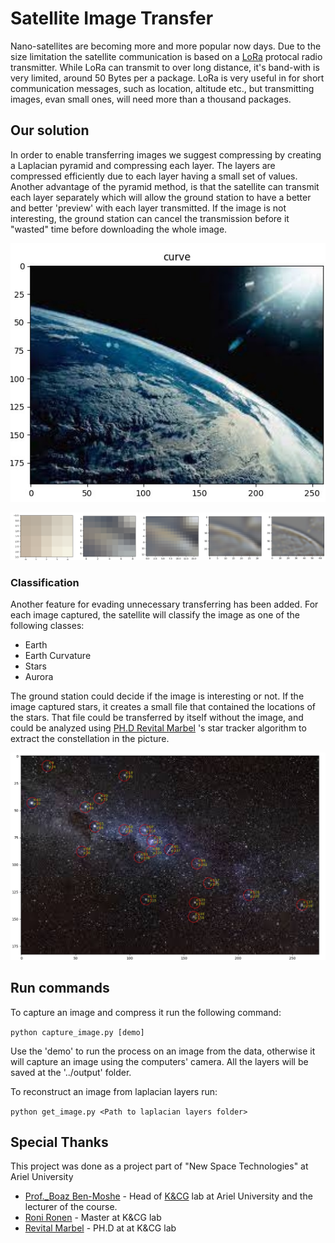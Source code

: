 # Satellite Image Transfer
Nano-satellites are becoming more and more popular now days. 
Due to the size limitation the satellite communication is
based on a [LoRa](https://lora-alliance.org/) protocal radio transmitter. 
While LoRa can transmit to over long distance, it's band-with is very limited, around 
50 Bytes per a package.
LoRa is very useful in for short communication messages, such as location, altitude etc., 
but transmitting images, evan small ones, will need more than a thousand packages. 

## Our solution
In order to enable transferring images we suggest compressing by creating 
a Laplacian pyramid and compressing each layer. The layers are compressed efficiently 
due to each layer having a small set of values. Another advantage of the pyramid method,
is that the satellite can transmit each layer separately which will allow the ground 
station to have a better and better 'preview' with each layer transmitted. If the 
image is not interesting, the ground station can cancel the transmission before it 
"wasted" time before downloading the whole image.

![Original image](figs/full_img_earth.jpg)

![Laplacian Layers](figs/laplacian.jpg)

### Classification
Another feature for evading unnecessary transferring has been added. 
For each image captured, the satellite will classify the image as one of the following
classes:
- Earth
- Earth Curvature
- Stars
- Aurora

The ground station could decide if the image is interesting or not. 
If the image captured stars, it creates a small file that contained the locations of the
stars. That file could be transferred by itself without the image, and could be analyzed
using [PH.D Revital Marbel](https://scholar.google.com/citations?user=TDQ192QAAAAJ&hl=en) 's
star tracker algorithm to extract the constellation in the picture.

![Stars Location](figs/stars.jpg)

## Run commands
To capture an image and compress it run the following command:

`python capture_image.py [demo]`

Use the 'demo' to run the process on an image from the data, otherwise it will 
capture an image using the computers' camera.
All the layers will be saved at the '../output' folder.

To reconstruct an image from laplacian layers run:

`python get_image.py <Path to laplacian layers folder>`

## Special Thanks
This project was done as a project part of "New Space Technologies" at Ariel University
- [Prof._Boaz Ben-Moshe](https://www.ariel.ac.il/wp/bmboaz/) - Head of 
  [K&CG](https://www.ariel-asc.com/) lab at Ariel University and the lecturer of the course.
- [Roni Ronen](https://www.linkedin.com/in/rony-ronen/) - Master at K&CG lab
- [Revital Marbel](https://scholar.google.com/citations?user=TDQ192QAAAAJ&hl=en) - PH.D at at K&CG lab
